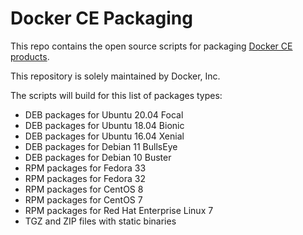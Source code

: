 # Docker CE Packaging

This repo contains the open source scripts for packaging
[Docker CE products](https://store.docker.com/search?offering=community&q=&type=edition).

This repository is solely maintained by Docker, Inc.

The scripts will build for this list of packages types:

* DEB packages for Ubuntu 20.04 Focal
* DEB packages for Ubuntu 18.04 Bionic
* DEB packages for Ubuntu 16.04 Xenial
* DEB packages for Debian 11 BullsEye
* DEB packages for Debian 10 Buster
* RPM packages for Fedora 33
* RPM packages for Fedora 32
* RPM packages for CentOS 8
* RPM packages for CentOS 7
* RPM packages for Red Hat Enterprise Linux 7
* TGZ and ZIP files with static binaries
